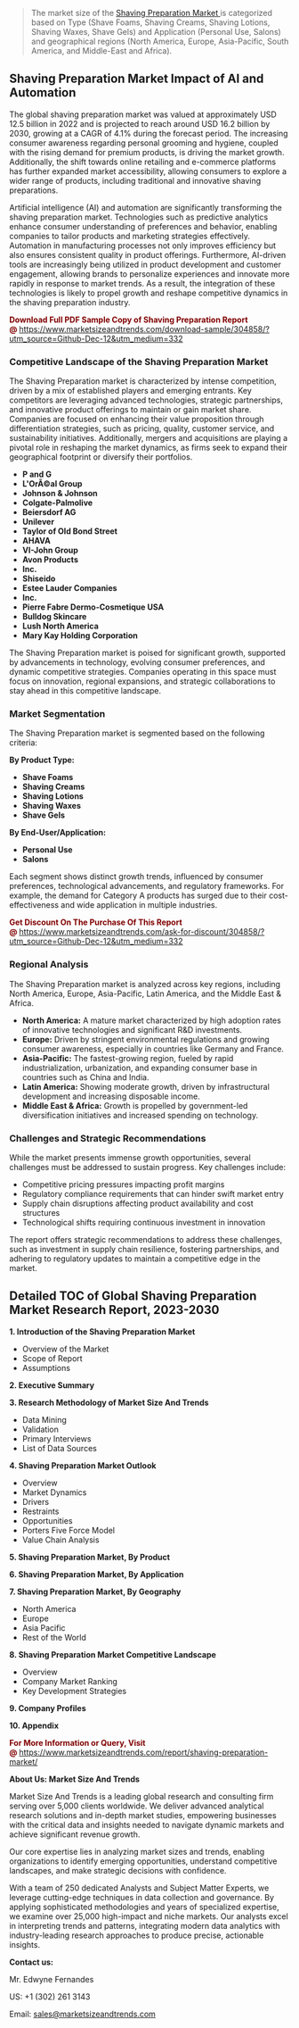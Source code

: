 <blockquote><p>The market size of the <a href="https://www.marketsizeandtrends.com/download-sample/304858/?utm_source=Github-Dec-12&amp;utm_medium=332" target="_blank">Shaving Preparation Market </a>is categorized based on Type (Shave Foams, Shaving Creams, Shaving Lotions, Shaving Waxes, Shave Gels) and Application (Personal Use, Salons) and geographical regions (North America, Europe, Asia-Pacific, South America, and Middle-East and Africa).</p></blockquote><p><h2>Shaving Preparation Market Impact of AI and Automation</h2><p>The global shaving preparation market was valued at approximately USD 12.5 billion in 2022 and is projected to reach around USD 16.2 billion by 2030, growing at a CAGR of 4.1% during the forecast period. The increasing consumer awareness regarding personal grooming and hygiene, coupled with the rising demand for premium products, is driving the market growth. Additionally, the shift towards online retailing and e-commerce platforms has further expanded market accessibility, allowing consumers to explore a wider range of products, including traditional and innovative shaving preparations.</p><p>Artificial intelligence (AI) and automation are significantly transforming the shaving preparation market. Technologies such as predictive analytics enhance consumer understanding of preferences and behavior, enabling companies to tailor products and marketing strategies effectively. Automation in manufacturing processes not only improves efficiency but also ensures consistent quality in product offerings. Furthermore, AI-driven tools are increasingly being utilized in product development and customer engagement, allowing brands to personalize experiences and innovate more rapidly in response to market trends. As a result, the integration of these technologies is likely to propel growth and reshape competitive dynamics in the shaving preparation industry.</p></p><p><strong><span style="color: #800000;">Download Full PDF Sample Copy of Shaving Preparation Report @</span>&nbsp;</strong><a href="https://www.marketsizeandtrends.com/download-sample/304858/?utm_source=Github-Dec-12&amp;utm_medium=332">https://www.marketsizeandtrends.com/download-sample/304858/?utm_source=Github-Dec-12&amp;utm_medium=332</a></p><h3>Competitive Landscape of the Shaving Preparation Market</h3><p>The Shaving Preparation market is characterized by intense competition, driven by a mix of established players and emerging entrants. Key competitors are leveraging advanced technologies, strategic partnerships, and innovative product offerings to maintain or gain market share. Companies are focused on enhancing their value proposition through differentiation strategies, such as pricing, quality, customer service, and sustainability initiatives. Additionally, mergers and acquisitions are playing a pivotal role in reshaping the market dynamics, as firms seek to expand their geographical footprint or diversify their portfolios.</p><p><strong><p><ul><li>P and G </li><li> L'OrÃ©al Group </li><li> Johnson & Johnson </li><li> Colgate-Palmolive </li><li> Beiersdorf AG </li><li> Unilever </li><li> Taylor of Old Bond Street </li><li> AHAVA </li><li> VI-John Group </li><li> Avon Products </li><li> Inc. </li><li> Shiseido </li><li> Estee Lauder Companies </li><li> Inc. </li><li> Pierre Fabre Dermo-Cosmetique USA </li><li> Bulldog Skincare </li><li> Lush North America </li><li> Mary Kay Holding Corporation</p></li></ul></p></strong></p><p>The Shaving Preparation market is poised for significant growth, supported by advancements in technology, evolving consumer preferences, and dynamic competitive strategies. Companies operating in this space must focus on innovation, regional expansions, and strategic collaborations to stay ahead in this competitive landscape.</p><h3>Market Segmentation</h3><p>The Shaving Preparation market is segmented based on the following criteria:</p><p><strong>By Product Type:</strong></p><p><strong><p><ul><li>Shave Foams </li><li> Shaving Creams </li><li> Shaving Lotions </li><li> Shaving Waxes </li><li> Shave Gels</p></li></ul></p></strong></p><p><strong>By End-User/Application:</strong></p><p><strong><p><ul><li>Personal Use </li><li> Salons</p></li></ul></p></strong></p><p>Each segment shows distinct growth trends, influenced by consumer preferences, technological advancements, and regulatory frameworks. For example, the demand for Category A products has surged due to their cost-effectiveness and wide application in multiple industries.</p><p><strong><span style="color: #800000;">Get Discount On The Purchase Of This Report @&nbsp;</span></strong><a href="https://www.marketsizeandtrends.com/ask-for-discount/304858/?utm_source=Github-Dec-12&amp;utm_medium=332">https://www.marketsizeandtrends.com/ask-for-discount/304858/?utm_source=Github-Dec-12&amp;utm_medium=332</a></p><h3>Regional Analysis</h3><p>The Shaving Preparation market is analyzed across key regions, including North America, Europe, Asia-Pacific, Latin America, and the Middle East &amp; Africa.</p><ul><li><strong>North America:</strong> A mature market characterized by high adoption rates of innovative technologies and significant R&amp;D investments.</li><li><strong>Europe:</strong> Driven by stringent environmental regulations and growing consumer awareness, especially in countries like Germany and France.</li><li><strong>Asia-Pacific:</strong> The fastest-growing region, fueled by rapid industrialization, urbanization, and expanding consumer base in countries such as China and India.</li><li><strong>Latin America:</strong> Showing moderate growth, driven by infrastructural development and increasing disposable income.</li><li><strong>Middle East &amp; Africa:</strong> Growth is propelled by government-led diversification initiatives and increased spending on technology.</li></ul><h3>Challenges and Strategic Recommendations</h3><p>While the market presents immense growth opportunities, several challenges must be addressed to sustain progress. Key challenges include:</p><ul><li>Competitive pricing pressures impacting profit margins</li><li>Regulatory compliance requirements that can hinder swift market entry</li><li>Supply chain disruptions affecting product availability and cost structures</li><li>Technological shifts requiring continuous investment in innovation</li></ul><p>The report offers strategic recommendations to address these challenges, such as investment in supply chain resilience, fostering partnerships, and adhering to regulatory updates to maintain a competitive edge in the market.</p><h2>Detailed TOC of Global Shaving Preparation Market Research Report, 2023-2030</h2><p><strong>1. Introduction of the Shaving Preparation Market</strong></p><ul><li>Overview of the Market</li><li>Scope of Report</li><li>Assumptions&nbsp;</li></ul><p><strong>2. Executive Summary</strong></p><p><strong>3. Research Methodology of <strong>Market Size And Trends</strong></strong></p><ul><li>Data Mining</li><li>Validation</li><li>Primary Interviews</li><li>List of Data Sources&nbsp;</li></ul><p><strong>4. Shaving Preparation Market Outlook</strong></p><ul><li>Overview</li><li>Market Dynamics</li><li>Drivers</li><li>Restraints</li><li>Opportunities</li><li>Porters Five Force Model</li><li>Value Chain Analysis&nbsp;</li></ul><p><strong>5. Shaving Preparation Market, By Product</strong></p><p><strong>6. Shaving Preparation Market, By Application</strong></p><p><strong>7. Shaving Preparation Market, By Geography</strong></p><ul><li>North America</li><li>Europe</li><li>Asia Pacific</li><li>Rest of the World&nbsp;</li></ul><p><strong>8. Shaving Preparation Market Competitive Landscape</strong></p><ul><li>Overview</li><li>Company Market Ranking</li><li>Key Development Strategies&nbsp;</li></ul><p><strong>9. Company Profiles</strong></p><p><strong>10. Appendix</strong></p><p><strong><span style="color: #800000;">For More Information or Query, Visit @&nbsp;</span></strong><a href="https://www.marketsizeandtrends.com/report/shaving-preparation-market/">https://www.marketsizeandtrends.com/report/shaving-preparation-market/</a></p><p></p><p><strong>About Us:&nbsp;Market Size And Trends</strong></p><p>Market Size And Trends&nbsp;is a leading global research and consulting firm serving over 5,000 clients worldwide. We deliver advanced analytical research solutions and in-depth market studies, empowering businesses with the critical data and insights needed to navigate dynamic markets and achieve significant revenue growth.</p><p>Our core expertise lies in analyzing market sizes and trends, enabling organizations to identify emerging opportunities, understand competitive landscapes, and make strategic decisions with confidence.</p><p>With a team of 250 dedicated Analysts and Subject Matter Experts, we leverage cutting-edge techniques in data collection and governance. By applying sophisticated methodologies and years of specialized expertise, we examine over 25,000 high-impact and niche markets. Our analysts excel in interpreting trends and patterns, integrating modern data analytics with industry-leading research approaches to produce precise, actionable insights.</p><p><strong>Contact us:</strong></p><p>Mr. Edwyne Fernandes</p><p>US: +1 (302) 261 3143</p><p>Email: <a href="mailto:sales@marketsizeandtrends.com">sales@marketsizeandtrends.com</a>&nbsp;</p>
